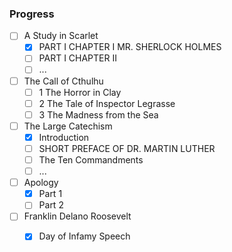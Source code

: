 ﻿### Progress
- [ ] A Study in Scarlet  
  - [x] PART I CHAPTER I MR. SHERLOCK HOLMES  
  - [ ] PART I CHAPTER II  
  - [ ] ...      
- [ ] The Call of Cthulhu  
  - [ ] 1 The Horror in Clay  
  - [ ] 2 The Tale of Inspector Legrasse  
  - [ ] 3 The Madness from the Sea  
- [ ] The Large Catechism  
  - [x] Introduction  
  - [ ] SHORT PREFACE OF DR. MARTIN LUTHER  
  - [ ] The Ten Commandments  
  - [ ] ...      
- [ ] Apology   
  - [x] Part 1  
  - [ ] Part 2  
- [ ] Franklin Delano Roosevelt  
  - [x] Day of Infamy Speech  


